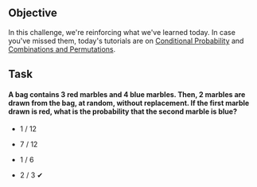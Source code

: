 ## Objective
In this challenge, we're reinforcing what we've learned today. In case you've missed them, today's tutorials are on [Conditional Probability](https://www.hackerrank.com/challenges/s10-mcq-4/tutorial) and [Combinations and Permutations](https://www.hackerrank.com/challenges/s10-mcq-5/tutorial).

## Task
#### A bag contains $3$ red marbles and $4$ blue marbles. Then, $2$ marbles are drawn from the bag, at random, without replacement. If the first marble drawn is red, what is the probability that the second marble is blue?
- <p>1 / 12</p>
- <p>7 / 12</p>
- <p>1 / 6</p>
- <p>2 / 3  ✔</p>
